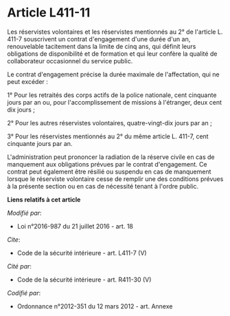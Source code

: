 # Article L411-11

Les réservistes volontaires et les réservistes mentionnés au 2° de l'article L. 411-7 souscrivent un contrat d'engagement
d'une durée d'un an, renouvelable tacitement dans la limite de cinq ans, qui définit leurs obligations de disponibilité et de
formation et qui leur confère la qualité de collaborateur occasionnel du service public. 

Le contrat d'engagement précise la durée maximale de l'affectation, qui ne peut excéder : 

1° Pour les retraités des corps actifs de la police nationale, cent cinquante jours par an ou, pour l'accomplissement de
missions à l'étranger, deux cent dix jours ; 

2° Pour les autres réservistes volontaires, quatre-vingt-dix jours par an ; 

3° Pour les réservistes mentionnés au 2° du même article L. 411-7, cent cinquante jours par an. 

L'administration peut prononcer la radiation de la réserve civile en cas de manquement aux obligations prévues par le contrat
d'engagement. Ce contrat peut également être résilié ou suspendu en cas de manquement lorsque le réserviste volontaire cesse
de remplir une des conditions prévues à la présente section ou en cas de nécessité tenant à l'ordre public.

**Liens relatifs à cet article**

_Modifié par_:

  - Loi n°2016-987 du 21 juillet 2016 - art. 18

_Cite_:

  - Code de la sécurité intérieure - art. L411-7 (V)

_Cité par_:

  - Code de la sécurité intérieure - art. R411-30 (V)

_Codifié par_:

  - Ordonnance n°2012-351 du 12 mars 2012 - art. Annexe
